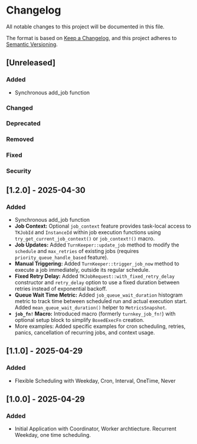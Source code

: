# Changelog
All notable changes to this project will be documented in this file.

The format is based on [Keep a Changelog](https://keepachangelog.com/en/1.0.0/),
and this project adheres to [Semantic Versioning](https://semver.org/spec/v2.0.0.html).

## [Unreleased]
### Added
- Synchronous add_job function

### Changed

### Deprecated

### Removed

### Fixed

### Security


## [1.2.0] - 2025-04-30
### Added
- Synchronous add_job function
- **Job Context:** Optional `job_context` feature provides task-local access to `TKJobId` and `InstanceId` within job execution functions using `try_get_current_job_context()` or `job_context!()` macro.
- **Job Updates:** Added `TurnKeeper::update_job` method to modify the `schedule` and `max_retries` of existing jobs (requires `priority_queue_handle_based` feature).
- **Manual Triggering:** Added `TurnKeeper::trigger_job_now` method to execute a job immediately, outside its regular schedule.
- **Fixed Retry Delay:** Added `TKJobRequest::with_fixed_retry_delay` constructor and `retry_delay` option to use a fixed duration between retries instead of exponential backoff.
- **Queue Wait Time Metric:** Added `job_queue_wait_duration` histogram metric to track time between scheduled run and actual execution start. Added `mean_queue_wait_duration()` helper to `MetricsSnapshot`.
- **`job_fn!` Macro:** Introduced macro (formerly `turnkey_job_fn!`) with optional setup block to simplify `BoxedExecFn` creation.
- More examples: Added specific examples for cron scheduling, retries, panics, cancellation of recurring jobs, and context usage.

## [1.1.0] - 2025-04-29
### Added
- Flexible Scheduling with Weekday, Cron, Interval, OneTime, Never

## [1.0.0] - 2025-04-29
### Added
- Initial Application with Coordinator, Worker archtiecture. Recurrent Weekday, one time scheduling.
